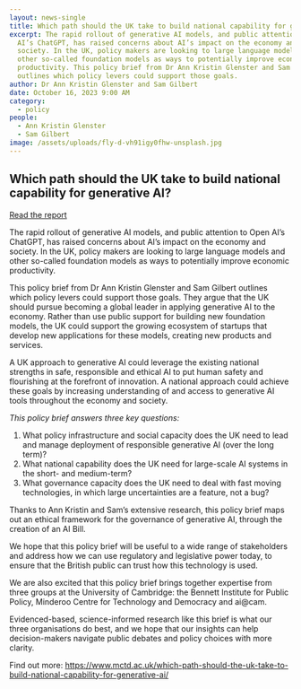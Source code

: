 ```yaml
---
layout: news-single
title: Which path should the UK take to build national capability for generative AI?
excerpt: The rapid rollout of generative AI models, and public attention to Open
  AI’s ChatGPT, has raised concerns about AI’s impact on the economy and
  society. In the UK, policy makers are looking to large language models and
  other so-called foundation models as ways to potentially improve economic
  productivity. This policy brief from Dr Ann Kristin Glenster and Sam Gilbert
  outlines which policy levers could support those goals.
author: Dr Ann Kristin Glenster and Sam Gilbert
date: October 16, 2023 9:00 AM
category:
  - policy
people:
  - Ann Kristin Glenster
  - Sam Gilbert
image: /assets/uploads/fly-d-vh91igy0fhw-unsplash.jpg
---
```

## **Which path should the UK take to build national capability for generative AI?**

[Read the report](https://www.mctd.ac.uk/wp-content/uploads/2023/10/MCTD-GenerativeAI-Report-04.pdf)

The rapid rollout of generative AI models, and public attention to Open AI’s ChatGPT, has raised concerns about AI’s impact on the economy and society. In the UK, policy makers are looking to large language models and other so-called foundation models as ways to potentially improve economic productivity.

This policy brief from Dr Ann Kristin Glenster and Sam Gilbert outlines which policy levers could support those goals. They argue that the UK should pursue becoming a global leader in applying generative AI to the economy. Rather than use public support for building new foundation models, the UK could support the growing ecosystem of startups that develop new applications for these models, creating new products and services.

A UK approach to generative AI could leverage the existing national strengths in safe, responsible and ethical AI to put human safety and flourishing at the forefront of innovation. A national approach could achieve these goals by increasing understanding of and access to generative AI tools throughout the economy and society.

*This policy brief answers three key questions:*

1. What policy infrastructure and social capacity does the UK need to lead and manage deployment of responsible generative AI (over the long term)?
2. What national capability does the UK need for large-scale AI systems in the short- and medium-term?
3. What governance capacity does the UK need to deal with fast moving technologies, in which large uncertainties are a feature, not a bug?

Thanks to Ann Kristin and Sam’s extensive research, this policy brief maps out an ethical framework for the governance of generative AI, through the creation of an AI Bill.

We hope that this policy brief will be useful to a wide range of stakeholders and address how we can use regulatory and legislative power today, to ensure that the British public can trust how this technology is used.

We are also excited that this policy brief brings together expertise from three groups at the University of Cambridge: the Bennett Institute for Public Policy, Minderoo Centre for Technology and Democracy and ai@cam.

Evidenced-based, science-informed research like this brief is what our three organisations do best, and we hope that our insights can help decision-makers navigate public debates and policy choices with more clarity.

Find out more: [https://www.mctd.ac.uk/which-path-should-the-uk-take-to-build-national-capability-for-generative-ai/ ](https://www.mctd.ac.uk/which-path-should-the-uk-take-to-build-national-capability-for-generative-ai/)